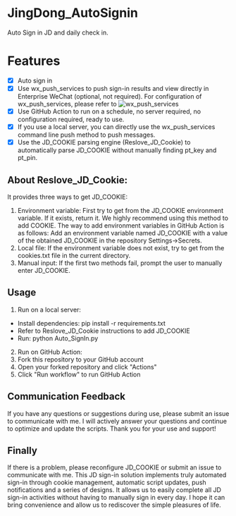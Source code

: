 
# JingDong_AutoSignin
Auto Sign in JD and daily check in.
# Features
- [x] Auto sign in
- [x] Use wx_push_services to push sign-in results and view directly in Enterprise WeChat (optional, not required). For configuration of wx_push_services, please refer to ![wx_push_services](https://github.com/IronManStank/WX-Push-Services)
- [x] Use GitHub Action to run on a schedule, no server required, no configuration required, ready to use. 
- [x] If you use a local server, you can directly use the wx_push_services command line push method to push messages.
- [x] Use the JD_COOKIE parsing engine (Reslove_JD_Cookie) to automatically parse JD_COOKIE without manually finding pt_key and pt_pin.
## About Reslove_JD_Cookie:
It provides three ways to get JD_COOKIE:
1. Environment variable: First try to get from the JD_COOKIE environment variable. If it exists, return it. We highly recommend using this method to add COOKIE. 
The way to add environment variables in GitHub Action is as follows:
Add an environment variable named JD_COOKIE with a value of the obtained JD_COOKIE in the repository Settings->Secrets.
2. Local file: If the environment variable does not exist, try to get from the cookies.txt file in the current directory. 
3. Manual input: If the first two methods fail, prompt the user to manually enter JD_COOKIE.
## Usage
1. Run on a local server:
- Install dependencies: 
pip install -r requirements.txt
- Refer to Reslove_JD_Cookie instructions to add JD_COOKIE
- Run: 
python Auto_SignIn.py
2. Run on GitHub Action: 
1. Fork this repository to your GitHub account 
2. Open your forked repository and click "Actions" 
3. Click "Run workflow" to run GitHub Action 
## Communication Feedback
If you have any questions or suggestions during use, please submit an issue to communicate with me. 
I will actively answer your questions and continue to optimize and update the scripts. Thank you for your use and support!
## Finally 
If there is a problem, please reconfigure JD_COOKIE or submit an issue to communicate with me. 
This JD sign-in solution implements truly automated sign-in through cookie management, automatic script updates, push notifications and a series of designs. It allows us to easily complete all JD sign-in activities without having to manually sign in every day. 
I hope it can bring convenience and allow us to rediscover the simple pleasures of life.